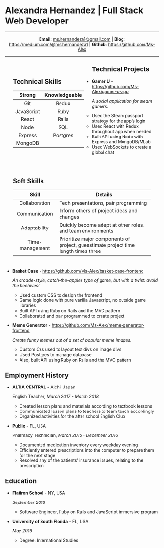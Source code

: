 # Alexandra Hernandez | Full Stack Web Developer

-------------------     ----------------------------

<center>

**Email**: ms.hernandeza1@gmail.com | **Blog**: https://medium.com/@ms.hernandeza1 | **Github**: https://github.com/Ms-Alex 

</center>

-------------------     ----------------------------
<div style="width: 100%">

<div style="float: left; margin: 5%">

## Technical Skills

|    Strong         |       Knowledgeable       |
|   :--------:      |    :--------:             | 
|   Git             |       Redux               | 
|   JavaScript      |       Ruby                | 
|   React           |       Rails               | 
|   Node            |       SQL                 |
|   Express         |       Postgres            |
|   MongoDB         |                           |

</div>

<div style="float: right; margin: 5%;">

## Soft Skills

|    Skill          |       Details                                    |
|    :--------:     |       --------                                   | 
|   Collaboration   |       Tech presentations, pair programming                                                                                | 
|   Communication   |       Inform others of project ideas and changes                                                                          | 
|   Adaptability    |       Quickly become adept at other roles, and team environments                                                      | 
|   Time-management |       Prioritize major components of project, guesstimate project time length times three                            |

</div>

</div>

<div>

## Technical Projects

+ **Gamer U** - https://github.com/Ms-Alex/gamer-u-app
  
    *A social application for steam gamers.*

    + Used the Steam passport strategy for the app’s login
    + Used React with Redux throughout app when needed
    + Built API using Node with Express and MongoDB/MLab
    + Used WebSockets to create a global chat


+ **Basket Case** - https://github.com/Ms-Alex/basket-case-frontend

    *An arcade-style, catch-the-apples type of game, but with a twist: avoid the beehives!*

    + Used custom CSS to design the frontend
    + Game logic done with pure vanilla Javascript, no outside game libraries
    + Built API using Ruby on Rails and the MVC pattern
    + Collaborated and pair programmed to create project


+ **Meme Generator** - https://github.com/Ms-Alex/meme-generator-frontend

    *Create funny memes out of a set of popular meme images.*

    + Custom Css used to layout text divs on image divs
    + Used Postgres to manage database
    + Also, built API using Ruby on Rails and the MVC pattern


## Employment History

+ **ALTIA CENTRAL** - Aichi, Japan

    English Teacher, *March 2017 - March 2018*

    + Created lesson plans and materials according to textbook lessons
    + Communicated lesson plans to teachers to team teach accordingly
    + Organized activities for the after school English Club

+ **Publix** - FL, USA

    Pharmacy Technician, *March 2015 - December 2016*

    + Documented medication inventory every weekday evening
    + Efficiently entered prescriptions into the computer to prepare them for the next stage
    + Resolved any of the patients’ insurance issues, relating to the prescription


## Education

+ **Flatiron School** - NY, USA

    *September 2018*

    + Software Engineer, Ruby on Rails and JavaScript immersive program


+ **University of South Florida** - FL, USA

    *May 2016*

    + Degree: International	 Studies


</div>
